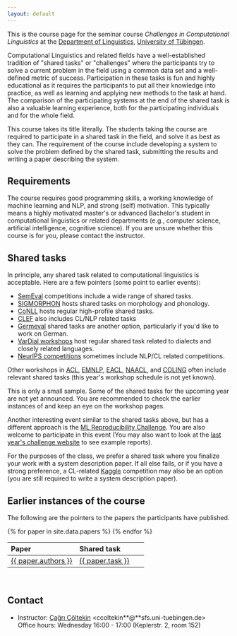 ```yaml
---
layout: default
---
```


This is the course page
for the seminar course
_Challenges in Computational Linguistics_
at the [Department of Linguistics](http://sfs.uni-tuebingen.de),
[University of Tübingen](http://uni-tuebingen.de).

Computational Linguistics and related fields have a well-established
tradition of "shared tasks" or "challenges" where the participants try
to solve a current problem in the field using a common data set and
a well-defined metric of success. Participation in these tasks is fun
and highly educational as it requires the participants to put all
their knowledge into practice, as well as learning and applying new
methods to the task at hand. The comparison of the participating
systems at the end of the shared task is also a valuable learning
experience, both for the participating individuals and for the whole
field.

This course takes its title literally. The students taking the course
are required to participate in a shared task in the field, and solve
it as best as they can. The requirement of the course include
developing a system to solve the problem defined by the shared task,
submitting the results and writing a paper describing the system.

## Requirements

The course requires good programming skills, a working knowledge of
machine learning and NLP, and strong (self) motivation. This typically
means a highly motivated master's or advanced Bachelor's student
in computational linguistics or related departments (e.g., computer
science, artificial intelligence, cognitive science). If  you are
unsure whether this course is for you, please contact the instructor.

## Shared tasks

In principle, any shared task related to computational linguistics is
acceptable. Here are a few pointers (some point to earlier events):

- [SemEval](https://semeval.github.io/SemEval2025/)
  competitions include a wide range of shared tasks.
- [SIGMORPHON](https://sigmorphon.github.io/sharedtasks/) hosts
  shared tasks on morphology and phonology.
- [CoNLL](http://www.conll.org/) hosts regular high-profile shared
  tasks.
- [CLEF](https://clef2025.clef-initiative.eu/) also includes CL/NLP
  related tasks
- [Germeval](https://konvens2021.phil.hhu.de/shared-tasks/) shared tasks
  are another option, particularly if you'd like to work on German.
- [VarDial workshops](https://sites.google.com/view/vardial2021/) host regular
  shared task related to dialects and closely related languages.
- [NeurIPS competitions](https://neurips.cc/Conferences/2021/CompetitionTrack)
    sometimes include NLP/CL related competitions.

Other workshops in [ACL](https://2021.aclweb.org/),
[EMNLP](https://2021.aclweb.org/),
[EACL](https://2021.eacl.org/program/workshops/),
[NAACL](https://2021.naacl.org/program/workshops/),
and [COLING](https://coling2020.org/pages/workshops)
often include relevant shared tasks
(this year's workshop schedule is not yet known). 

This is only a small sample. Some of the shared tasks for the
upcoming year are not yet announced. You are recommended to check
the earlier instances of and keep an eye
on the workshop pages.

Another interesting event similar to the shared tasks above, 
but has a different approach is the
[ML Reproducibility Challenge](https://reproml.org/).
You are also welcome to participate in this event 
(You may also want to look at
the [last year's challenge website](https://paperswithcode.com/rc2022)
to see example reports).

For the purposes of the class, we prefer a shared task where you
finalize your work with a system description paper. If all else fails,
or if you have a strong preference, a CL-related
[Kaggle](https://www.kaggle.com/) competition may also be an option
(you are still required to write a system description paper).

## Earlier instances of the course

The following are the pointers to the papers the participants have
published.


<table rules="groups" style="width:100%;border-collapse: collapse;">
  <thead style="border-bottom: 1px solid #000;">
    <tr>
      <th style="text-align:left;" width="50%">Paper</th>
      <th style="text-align:left;" width="50%">Shared task</th>
    </tr>
  </thead>
  <tbody style="border-bottom: 1px solid #000;">
{% for paper in site.data.papers %}
    <tr style="border-bottom: 1px solid #000;">
    <td style="text-align:left;">
        <a href="{{ paper.url}}">{{ paper.authors }}</a>
    </td>
    <td style="text-align:left;">
        <a href="{{ paper.taskurl}}">{{ paper.task }}</a>
    </td>
    </tr>
{% endfor %}
    <tr>
    </tr>
  </tbody>
</table>
&nbsp;

## Contact

- Instructor: [Çağrı Çöltekin](http://coltekin.net/cagri/)
    <ccoltekin**@**sfs.uni-tuebingen.de>  
    Office hours: Wednesday 16:00 - 17:00
    (Keplerstr. 2, room 152)
